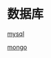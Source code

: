 # 数据库

[mysql](%E6%95%B0%E6%8D%AE%E5%BA%93%2052a87cb246424e73b33545f3cdca18bd/mysql%20dce6037d781c49209e74d5f28515a2bc.md)

[mongo](%E6%95%B0%E6%8D%AE%E5%BA%93%2052a87cb246424e73b33545f3cdca18bd/mongo%204c7f190823b544c3b12097adca6f09c3.md)